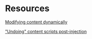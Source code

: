 # Resources



[Modifying content dynamically](https://developer.chrome.com/extensions/content_scripts#pi)

["Undoing" content scripts post-injection](http://stackoverflow.com/questions/18477910/chrome-extension-how-to-remove-content-script-after-injection)